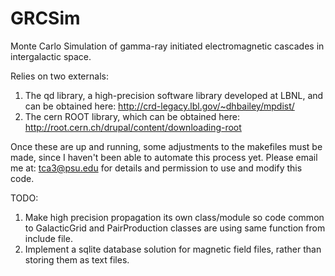 GRCSim
======

Monte Carlo Simulation of gamma-ray initiated electromagnetic cascades in intergalactic space.

Relies on two externals:

1. The qd library, a high-precision software library developed at LBNL, and can be obtained here: http://crd-legacy.lbl.gov/~dhbailey/mpdist/
2. The cern ROOT library, which can be obtained here: http://root.cern.ch/drupal/content/downloading-root

Once these are up and running, some adjustments to the makefiles must be made, since I haven't been able to automate this process yet. Please email me at: tca3@psu.edu for details and permission to use and modify this code.

TODO:

1. Make high precision propagation its own class/module so code common to GalacticGrid and PairProduction classes are using same function from include file.
2. Implement a sqlite database solution for magnetic field files, rather than storing them as text files.

